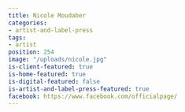 ```yaml
---
title: Nicole Moudaber
categories:
- artist-and-label-press
tags:
- artist
position: 254
image: "/uploads/nicole.jpg"
is-client-featured: true
is-home-featured: true
is-digital-featured: false
is-artist-and-label-press-featured: true
facebook: https://www.facebook.com/officialpage/
---
```


